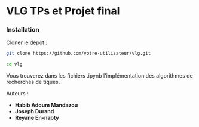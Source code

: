 # VLG TPs et Projet final

### Installation

Cloner le dépôt :
```bash
git clone https://github.com/votre-utilisateur/vlg.git
```
```bash
cd vlg
```
Vous trouverez dans les fichiers .ipynb l'implémentation des algorithmes de recherches de tiques.

Auteurs :
- **Habib Adoum Mandazou**
- **Joseph Durand**
- **Reyane En-nabty**
